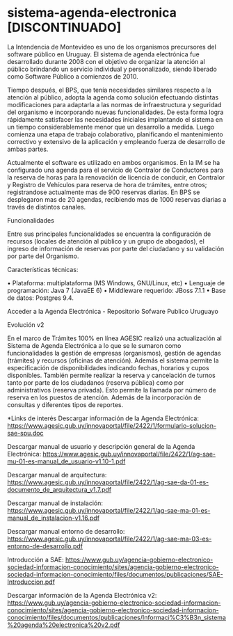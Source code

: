 # sistema-agenda-electronica [DISCONTINUADO]

La Intendencia de Montevideo es uno de los organismos precursores del software público en Uruguay. El sistema de agenda electrónica fue desarrollado durante 2008 con el objetivo de organizar la atención al público brindando un servicio individual y personalizado, siendo liberado como Software Público a comienzos de 2010.

Tiempo después, el BPS, que tenía necesidades similares respecto a la atención al público, adopta la agenda como solución efectuando distintas modificaciones para adaptarla a las normas de infraestructura y seguridad del organismo e incorporando nuevas funcionalidades. De esta forma logra rápidamente satisfacer las necesidades iniciales implantando el sistema en un tiempo considerablemente menor que un desarrollo a medida. Luego comienza una etapa de trabajo colaborativo, planificando el mantenimiento correctivo y extensivo de la aplicación y empleando fuerza de desarrollo de ambas partes.

Actualmente el software es utilizado en ambos organismos. En la IM se ha configurado una agenda para el servicio de Contralor de Conductores para la reserva de horas para la renovación de licencia de conducir, en Contralor y Registro de Vehículos para reserva de hora de trámites, entre otros; registrandose actualmente mas de 900 reservas diarias. En BPS se desplegaron mas de 20 agendas, recibiendo mas de 1000 reservas diarias a través de distintos canales.

Funcionalidades

Entre sus principales funcionalidades se encuentra la configuración de recursos (locales de atención al público y un grupo de abogados), el ingreso de información de reservas por parte del ciudadano y su validación por parte del Organismo.

Características técnicas:

• Plataforma: multiplataforma (MS Windows, GNU/Linux, etc)
• Lenguaje de programación: Java 7 (JavaEE 6)
• Middleware requerido: JBoss 7.1.1
• Base de datos: Postgres 9.4.

Acceder a la Agenda Electrónica - Repositorio Sofware Publico Uruguayo

Evolución v2

En el marco de Trámites 100% en línea AGESIC realizó una actualización al Sistema de Agenda Electrónica a lo que se le sumaron como funcionalidades la gestión de empresas (organismos), gestión de agendas (trámites) y recursos (oficinas de atención). Además el sistema permite la especificación de disponibilidades indicando fechas, horarios y cupos disponibles. También permite realizar la reserva y cancelación de turnos tanto por parte de los ciudadanos (reserva pública) como por administrativos (reserva privada). Esto permite la llamada por número de reserva en los puestos de atención. Además de la incorporación de consultas y diferentes tipos de reportes.

*Links de interés
Descargar información de la Agenda Electrónica: https://www.agesic.gub.uy/innovaportal/file/2422/1/formulario-solucion-sae-spu.doc

Descargar manual de usuario y descripción general de la Agenda Electrónica: https://www.agesic.gub.uy/innovaportal/file/2422/1/ag-sae-mu-01-es-manual_de_usuario-v1.10-1.pdf

Descargar manual de arquitectura: https://www.agesic.gub.uy/innovaportal/file/2422/1/ag-sae-da-01-es-documento_de_arquitectura_v1.7.pdf

Descargar manual de instalación: https://www.agesic.gub.uy/innovaportal/file/2422/1/ag-sae-ma-01-es-manual_de_instalacion-v1.16.pdf

Descargar manual entorno de desarrollo: https://www.agesic.gub.uy/innovaportal/file/2422/1/ag-sae-ma-03-es-entorno-de-desarrollo.pdf

Introducción a SAE: https://www.gub.uy/agencia-gobierno-electronico-sociedad-informacion-conocimiento/sites/agencia-gobierno-electronico-sociedad-informacion-conocimiento/files/documentos/publicaciones/SAE-Introduccion.pdf

Descargar información de la Agenda Electrónica v2: https://www.gub.uy/agencia-gobierno-electronico-sociedad-informacion-conocimiento/sites/agencia-gobierno-electronico-sociedad-informacion-conocimiento/files/documentos/publicaciones/Informaci%C3%B3n_sistema%20agenda%20electronica%20v2.pdf
